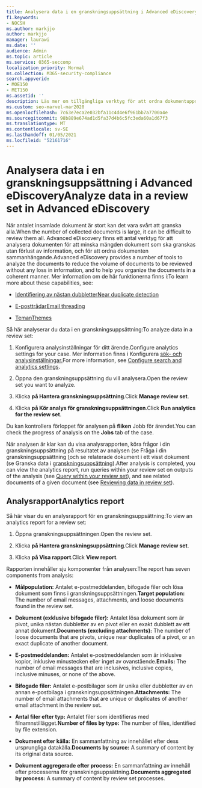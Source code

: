 ```yaml
---
title: Analysera data i en granskningsuppsättning i Advanced eDiscovery
f1.keywords:
- NOCSH
ms.author: markjjo
author: markjjo
manager: laurawi
ms.date: ''
audience: Admin
ms.topic: article
ms.service: O365-seccomp
localization_priority: Normal
ms.collection: M365-security-compliance
search.appverid:
- MOE150
- MET150
ms.assetid: ''
description: Läs mer om tillgängliga verktyg för att ordna dokumentuppsättningar när du analyserar ett Advanced eDiscovery ärende.
ms.custom: seo-marvel-mar2020
ms.openlocfilehash: 7c63e7eca2e032bfa11c4d4e6f961bb7a7700a4e
ms.sourcegitcommit: 98b889e674ad1d5fa37d4b6c5fc3eda60a1d67f3
ms.translationtype: MT
ms.contentlocale: sv-SE
ms.lasthandoff: 01/05/2021
ms.locfileid: "52161716"
---
```

# <a name="analyze-data-in-a-review-set-in-advanced-ediscovery"></a><span data-ttu-id="e40bb-103">Analysera data i en granskningsuppsättning i Advanced eDiscovery</span><span class="sxs-lookup"><span data-stu-id="e40bb-103">Analyze data in a review set in Advanced eDiscovery</span></span>

<span data-ttu-id="e40bb-104">När antalet insamlade dokument är stort kan det vara svårt att granska alla.</span><span class="sxs-lookup"><span data-stu-id="e40bb-104">When the number of collected documents is large, it can be difficult to review them all.</span></span> <span data-ttu-id="e40bb-105">Advanced eDiscovery finns ett antal verktyg för att analysera dokumenten för att minska mängden dokument som ska granskas utan förlust av information, och för att ordna dokumenten sammanhängande.</span><span class="sxs-lookup"><span data-stu-id="e40bb-105">Advanced eDiscovery provides a number of tools to analyze the documents to reduce the volume of documents to be reviewed without any loss in information, and to help you organize the documents in a coherent manner.</span></span> <span data-ttu-id="e40bb-106">Mer information om de här funktionerna finns i:</span><span class="sxs-lookup"><span data-stu-id="e40bb-106">To learn more about these capabilities, see:</span></span>

- [<span data-ttu-id="e40bb-107">Identifiering av nästan dubbletter</span><span class="sxs-lookup"><span data-stu-id="e40bb-107">Near duplicate detection</span></span>](near-duplicate-detection-in-advanced-ediscovery.md)

- [<span data-ttu-id="e40bb-108">E-posttrådar</span><span class="sxs-lookup"><span data-stu-id="e40bb-108">Email threading</span></span>](email-threading-in-advanced-ediscovery.md)

- [<span data-ttu-id="e40bb-109">Teman</span><span class="sxs-lookup"><span data-stu-id="e40bb-109">Themes</span></span>](themes-in-advanced-ediscovery.md)

<span data-ttu-id="e40bb-110">Så här analyserar du data i en granskningsuppsättning:</span><span class="sxs-lookup"><span data-stu-id="e40bb-110">To analyze data in a review set:</span></span>

1. <span data-ttu-id="e40bb-111">Konfigurera analysinställningar för ditt ärende.</span><span class="sxs-lookup"><span data-stu-id="e40bb-111">Configure analytics settings for your case.</span></span> <span data-ttu-id="e40bb-112">Mer information finns i Konfigurera [sök- och analysinställningar.](configure-search-and-analytics-settings-in-advanced-ediscovery.md)</span><span class="sxs-lookup"><span data-stu-id="e40bb-112">For more information, see [Configure search and analytics settings](configure-search-and-analytics-settings-in-advanced-ediscovery.md).</span></span>

2. <span data-ttu-id="e40bb-113">Öppna den granskningsuppsättning du vill analysera.</span><span class="sxs-lookup"><span data-stu-id="e40bb-113">Open the review set you want to analyze.</span></span>

3. <span data-ttu-id="e40bb-114">Klicka **på Hantera granskningsuppsättning**.</span><span class="sxs-lookup"><span data-stu-id="e40bb-114">Click **Manage review set**.</span></span>

4. <span data-ttu-id="e40bb-115">Klicka **på Kör analys för granskningsuppsättningen**.</span><span class="sxs-lookup"><span data-stu-id="e40bb-115">Click **Run analytics for the review set**.</span></span>

<span data-ttu-id="e40bb-116">Du kan kontrollera förloppet för analysen på **fliken** Jobb för ärendet.</span><span class="sxs-lookup"><span data-stu-id="e40bb-116">You can check the progress of analysis on the **Jobs** tab of the case.</span></span>

 <span data-ttu-id="e40bb-117">När analysen är klar kan du visa analysrapporten, köra frågor i din granskningsuppsättning på resultatet av analysen (se Fråga i din granskningsuppsättning [)](review-set-search.md)och se relaterade dokument i ett visst dokument (se Granska data i [granskningsuppsättning](reviewing-data-in-review-set.md)).</span><span class="sxs-lookup"><span data-stu-id="e40bb-117">After analysis is completed, you can view the analytics report, run queries within your review set on outputs of the analysis (see [Query within your review set](review-set-search.md)), and see related documents of a given document (see [Reviewing data in review set](reviewing-data-in-review-set.md)).</span></span>

## <a name="analytics-report"></a><span data-ttu-id="e40bb-118">Analysrapport</span><span class="sxs-lookup"><span data-stu-id="e40bb-118">Analytics report</span></span>

<span data-ttu-id="e40bb-119">Så här visar du en analysrapport för en granskningsuppsättning:</span><span class="sxs-lookup"><span data-stu-id="e40bb-119">To view an analytics report for a review set:</span></span>

1. <span data-ttu-id="e40bb-120">Öppna granskningsuppsättningen.</span><span class="sxs-lookup"><span data-stu-id="e40bb-120">Open the review set.</span></span>

2. <span data-ttu-id="e40bb-121">Klicka **på Hantera granskningsuppsättning**.</span><span class="sxs-lookup"><span data-stu-id="e40bb-121">Click **Manage review set**.</span></span>

3. <span data-ttu-id="e40bb-122">Klicka **på Visa rapport**.</span><span class="sxs-lookup"><span data-stu-id="e40bb-122">Click **View report**.</span></span>

<span data-ttu-id="e40bb-123">Rapporten innehåller sju komponenter från analysen:</span><span class="sxs-lookup"><span data-stu-id="e40bb-123">The report has seven components from analysis:</span></span>

- <span data-ttu-id="e40bb-124">**Målpopulation:** Antalet e-postmeddelanden, bifogade filer och lösa dokument som finns i granskningsuppsättningen.</span><span class="sxs-lookup"><span data-stu-id="e40bb-124">**Target population:** The number of email messages, attachments, and loose documents found in the review set.</span></span>

- <span data-ttu-id="e40bb-125">**Dokument (exklusive bifogade filer):** Antalet lösa dokument som är pivot, unika nästan dubbletter av en pivot eller en exakt dubblett av ett annat dokument.</span><span class="sxs-lookup"><span data-stu-id="e40bb-125">**Documents (excluding attachments):** The number of loose documents that are pivots, unique near duplicates of a pivot, or an exact duplicate of another document.</span></span>

- <span data-ttu-id="e40bb-126">**E-postmeddelanden:** Antalet e-postmeddelanden som är inklusive kopior, inklusive minustecken eller inget av ovanstående.</span><span class="sxs-lookup"><span data-stu-id="e40bb-126">**Emails:** The number of email messages that are inclusives, inclusive copies, inclusive minuses, or none of the above.</span></span>

- <span data-ttu-id="e40bb-127">**Bifogade filer:** Antalet e-postbilagor som är unika eller dubbletter av en annan e-postbilaga i granskningsuppsättningen.</span><span class="sxs-lookup"><span data-stu-id="e40bb-127">**Attachments:** The number of email attachments that are unique or duplicates of another email attachment in the review set.</span></span>

- <span data-ttu-id="e40bb-128">**Antal filer efter typ:** Antalet filer som identifieras med filnamnstillägget.</span><span class="sxs-lookup"><span data-stu-id="e40bb-128">**Number of files by type:** The number of files, identified by file extension.</span></span>

- <span data-ttu-id="e40bb-129">**Dokument efter källa:** En sammanfattning av innehållet efter dess ursprungliga datakälla.</span><span class="sxs-lookup"><span data-stu-id="e40bb-129">**Documents by source:** A summary of content by its original data source.</span></span>

- <span data-ttu-id="e40bb-130">**Dokument aggregerade efter process:** En sammanfattning av innehåll efter processerna för granskningsuppsättning.</span><span class="sxs-lookup"><span data-stu-id="e40bb-130">**Documents aggregated by process:** A summary of content by review set processes.</span></span> 
